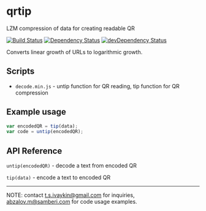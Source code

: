 # qrtip
LZM compression of data for creating readable QR

[![Build Status](https://travis-ci.org/apiaryio/qrtip.png)](https://travis-ci.org/apiaryio/qrtip)
[![Dependency Status](https://david-dm.org/apiaryio/qrtip.png)](https://david-dm.org/apiaryio/qrtip)
[![devDependency Status](https://david-dm.org/apiaryio/qrtip/dev-status.png)](https://david-dm.org/apiaryio/qrtip#info=devDependencies)

Converts linear growth of URLs to logarithmic growth.

## Scripts

- `decode.min.js` - untip function for QR reading, tip function for QR compression

## Example usage 

```javascript
var encodedQR = tip(data);
var code = untip(encodedQR);
```

## API Reference

`untip(encodedQR)` - decode a text from encoded QR

`tip(data)` - encode a text to encoded QR

- - - 

NOTE: contact t.s.ivaykin@gmail.com for inquiries, abzalov.m@samberi.com for code usage examples.
